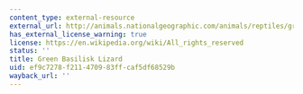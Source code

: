 ```yaml
---
content_type: external-resource
external_url: http://animals.nationalgeographic.com/animals/reptiles/green-basilisk-lizard/?source=A-to-Z
has_external_license_warning: true
license: https://en.wikipedia.org/wiki/All_rights_reserved
status: ''
title: Green Basilisk Lizard
uid: ef9c7278-f211-4709-83ff-caf5df68529b
wayback_url: ''
---
```

